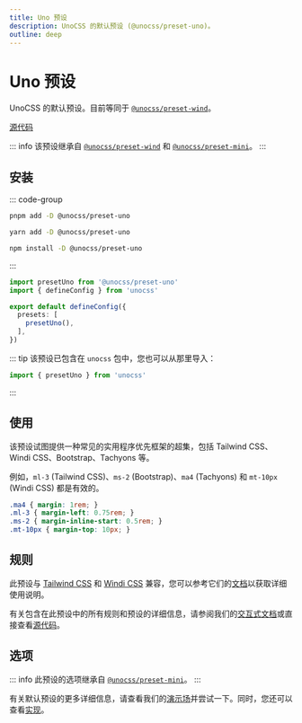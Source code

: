 ```yaml
---
title: Uno 预设
description: UnoCSS 的默认预设 (@unocss/preset-uno)。
outline: deep
---
```


# Uno 预设

UnoCSS 的默认预设。目前等同于 [`@unocss/preset-wind`](/presets/wind)。

[源代码](https://github.com/unocss/unocss/tree/main/packages/preset-uno)

::: info
该预设继承自 [`@unocss/preset-wind`](/presets/wind) 和 [`@unocss/preset-mini`](/presets/mini)。
:::

## 安装

::: code-group
  ```bash [pnpm]
  pnpm add -D @unocss/preset-uno
  ```
  ```bash [yarn]
  yarn add -D @unocss/preset-uno
  ```
  ```bash [npm]
  npm install -D @unocss/preset-uno
  ```
:::

```ts [uno.config.ts]
import presetUno from '@unocss/preset-uno'
import { defineConfig } from 'unocss'

export default defineConfig({
  presets: [
    presetUno(),
  ],
})
```

::: tip
该预设已包含在 `unocss` 包中，您也可以从那里导入：

```ts
import { presetUno } from 'unocss'
```
:::

## 使用

该预设试图提供一种常见的实用程序优先框架的超集，包括 Tailwind CSS、Windi CSS、Bootstrap、Tachyons 等。

例如，`ml-3` (Tailwind CSS)、`ms-2` (Bootstrap)、`ma4` (Tachyons) 和 `mt-10px` (Windi CSS) 都是有效的。

```css
.ma4 { margin: 1rem; }
.ml-3 { margin-left: 0.75rem; }
.ms-2 { margin-inline-start: 0.5rem; }
.mt-10px { margin-top: 10px; }
```

## 规则

此预设与 [Tailwind CSS](https://tailwindcss.com/) 和 [Windi CSS](https://windicss.org/) 兼容，您可以参考它们的[文档](https://tailwindcss.com/docs)以获取详细使用说明。

有关包含在此预设中的所有规则和预设的详细信息，请参阅我们的[交互式文档](https://unocss.dev/interactive/)或直接查看[源代码](https://github.com/unocss/unocss/tree/main/packages/preset-uno)。

## 选项

::: info
此预设的选项继承自 [`@unocss/preset-mini`](/presets/mini#选项)。
:::

有关默认预设的更多详细信息，请查看我们的[演示场](https://uno.antfu.me/play/)并尝试一下。同时，您还可以查看[实现](https://github.com/unocss/unocss/tree/main/packages)。
